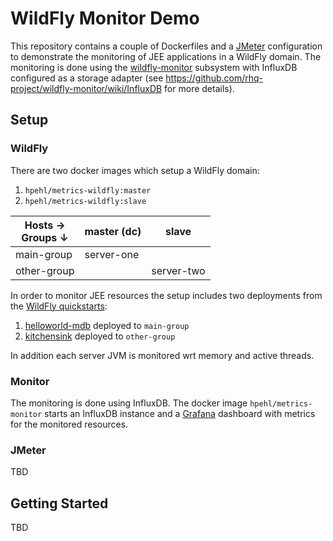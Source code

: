 # WildFly Monitor Demo

This repository contains a couple of Dockerfiles and a [JMeter](http://jmeter.apache.org/) configuration to demonstrate the monitoring of JEE applications in a WildFly domain. The monitoring is done using the [wildfly-monitor](https://github.com/rhq-project/wildfly-monitor) subsystem with InfluxDB configured as a storage adapter (see https://github.com/rhq-project/wildfly-monitor/wiki/InfluxDB for more details).

## Setup

### WildFly

There are two docker images which setup a WildFly domain:

1. `hpehl/metrics-wildfly:master`
2. `hpehl/metrics-wildfly:slave`

| Hosts  &rarr;<br/>Groups &darr; | master (dc) | slave      |
|---------------------------------|-------------|------------|
| main-group                      | server-one  |            |
| other-group                     |             | server-two |

In order to monitor JEE resources the setup includes two deployments from the [WildFly quickstarts](https://github.com/wildfly/quickstart):

1. [helloworld-mdb](https://github.com/wildfly/quickstart/tree/master/helloworld-mdb) deployed to `main-group`
1. [kitchensink](https://github.com/wildfly/quickstart/tree/master/kitchensink) deployed to `other-group`

In addition each server JVM is monitored wrt memory and active threads. 

### Monitor

The monitoring is done using InfluxDB. The docker image `hpehl/metrics-monitor` starts an InfluxDB instance and a [Grafana](http://grafana.org/) dashboard with metrics for the monitored resources. 

### JMeter

TBD

## Getting Started

TBD